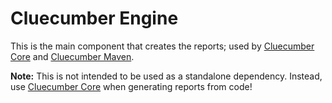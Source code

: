 # Cluecumber Engine

This is the main component that creates the reports; used by [Cluecumber Core](../core)
and [Cluecumber Maven](../maven).

__Note:__ This is not intended to be used as a standalone dependency. Instead, use [Cluecumber Core](../core) when
generating reports from code!